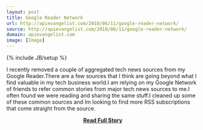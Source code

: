 ```yaml
---
layout: post
title: Google Reader Network
url: http://apievangelist.com/2010/06/11/google-reader-network/
source: http://apievangelist.com/2010/06/11/google-reader-network/
domain: apievangelist.com
image: [Image]
---
```

{% include JB/setup %}<p>I recently removed a couple of aggregated tech news sources from my Google Reader.There are a few sources that I think are going beyond what I find valuable in my tech business world.I am relying on my Google Network of friends to refer common stories from major tech news sources to me.I often found we were reading and sharing the same stuff.I cleaned up some of these common sources and Im looking to find more RSS subscriptions that come straight from the source.</p>
<center><p><a href="http://apievangelist.com/2010/06/11/google-reader-network/" style='padding:25px; font-sze:18px; font-weight: bold;'>Read Full Story</a></p></center>
